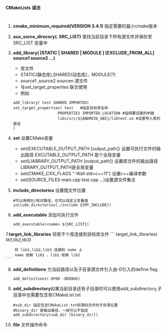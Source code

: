 #### CMakeLists 语法

#

1. **cmake_minimum_required(VERSION 3.4.1)**  指定需要的最小cmake版本
2. **aux_sorce_direcory(. SRC_LIST)** 查找当前目录下所有源文件并保存至 SRC_LIST 变量中
3. **add_library(<name> [STATIC | SHARED | MODULE ] [EXCLUDE_FROM_ALL] source1 source2 ...)**
    - <name> 库文件
    - STATIC(静态库),SHARED(动态库)，MODULE(?)
    - source1 ,source2 sourcen 源文件
    + 与set_target_properties 联合使用
    + 例如 
    ```
    add_library( test SHARED IMPORTED)
    set_target_properties( test   #指定目标库名称
                        PROPERTIES IMPORTED_LOCATION #指明要设置的参数
                        libs/src/${ANDROID_ABI}/libtest.so #设置导入库的路径
    )
    ```
4. **set** 设置CMake变量

     + set(EXECUTABLE_OUTPUT_PATH [output_path]) 设置可执行文件的输出路径 EXCUTABLE_OUTPUT_PATH 是个全局变量
     + set(LIABRARY_OUTPUT_PATH [output_path]) 设置库文件的输出路径LIBRARY_OUTPUT_PATH是全局变量
     + set(CMAKE_CXX_FLAGS "-Wall std=c++11") 设置c++编译参数
     + set(SOURCE_FILES main.cpp test.cpp ...)设置源文件集合 

5. **include_directories** 设置图文件位置
    ```
    #可以用相对/绝对路径，也可以自定义变量值
    include_directories(./include ${MY_INCLUDE})
    ```
6. **add_executable** 添加可执行文件
    ```
    add_executable(<name> ${SRC_LIST})
    ```
7.**target_link_libraries** 将若干个库连接到目标库文件
    ```
        target_link_libraries(<name> lib1,lib2,lib3)
        
        将 lib1,lib2,lib3 连接到 name 上
        name 依赖 lib1 ，lib1 依赖 lib2
    ```
8. **add_definitions** 为当前路径以及子目录源文件引入由-D引入的define flag
    ```
    add_definitions(-DFOO -DDEBUG)
    ```
9. **add_subdirectory**如果当前目录还有子目录时可以使用add_subdirectory,子目录中也需要包含有CMakeList.txt
    ```
    #sub_dir 指定包含CMakeList.txt和源码文件的子目录位置
    #binary_dir 是输出路径，一般可以不指定
    add_subdirectory(sub_dir [binary_dir])
    ```
10. **file** 文件操作命令
    